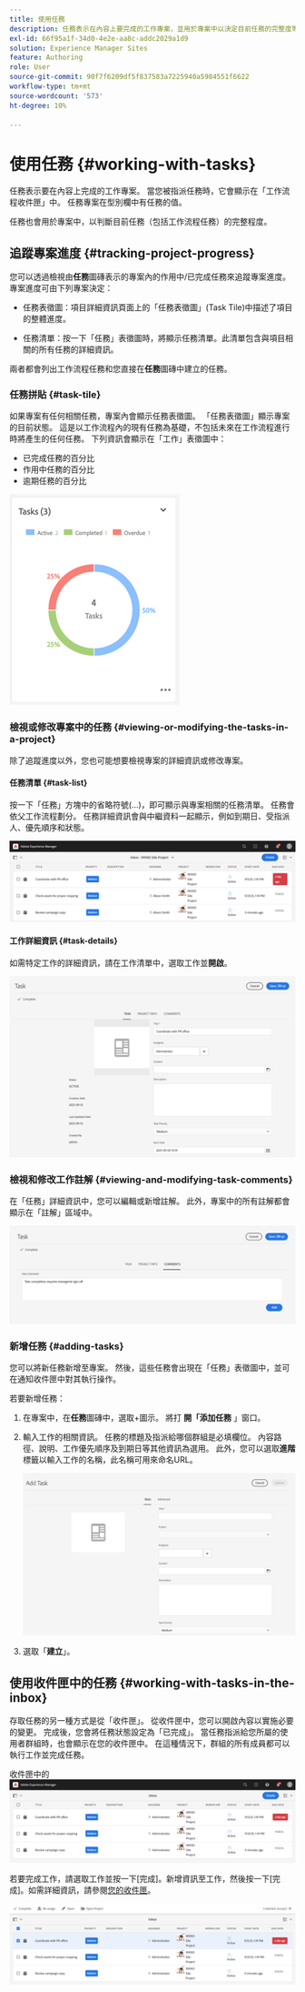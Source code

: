 ```yaml
---
title: 使用任務
description: 任務表示在內容上要完成的工作專案，並用於專案中以決定目前任務的完整度等級
exl-id: 66f95a1f-34d0-4e2e-aa8c-addc2029a1d9
solution: Experience Manager Sites
feature: Authoring
role: User
source-git-commit: 90f7f6209df5f837583a7225940a5984551f6622
workflow-type: tm+mt
source-wordcount: '573'
ht-degree: 10%

---
```


# 使用任務 {#working-with-tasks}

任務表示要在內容上完成的工作專案。 當您被指派任務時，它會顯示在「工作流程收件匣」中。 任務專案在型別欄中有任務的值。

任務也會用於專案中，以判斷目前任務（包括工作流程任務）的完整程度。

## 追蹤專案進度 {#tracking-project-progress}

您可以透過檢視由&#x200B;**任務**&#x200B;圖磚表示的專案內的作用中/已完成任務來追蹤專案進度。 專案進度可由下列專案決定：

* **&#x200B;**&#x200B;任務表徵圖：項目詳細資訊頁面上的「任務表徵圖」(Task Tile)中描述了項目的整體進度。

* **&#x200B;**&#x200B;任務清單：按一下「任務」表徵圖時，將顯示任務清單。此清單包含與項目相關的所有任務的詳細資訊。

兩者都會列出工作流程任務和您直接在&#x200B;**任務**&#x200B;圖磚中建立的任務。

### 任務拼貼 {#task-tile}

如果專案有任何相關任務，專案內會顯示任務表徵圖。 「任務表徵圖」顯示專案的目前狀態。 這是以工作流程內的現有任務為基礎，不包括未來在工作流程進行時將產生的任何任務。 下列資訊會顯示在「工作」表徵圖中：

* 已完成任務的百分比
* 作用中任務的百分比
* 逾期任務的百分比

![任務拼貼](/help/sites-cloud/authoring/assets/projects-tasks-breakdown.png)

### 檢視或修改專案中的任務 {#viewing-or-modifying-the-tasks-in-a-project}

除了追蹤進度以外，您也可能想要檢視專案的詳細資訊或修改專案。

#### 任務清單 {#task-list}

按一下「任務」方塊中的省略符號(...)，即可顯示與專案相關的任務清單。 任務會依父工作流程劃分。 任務詳細資訊會與中繼資料一起顯示，例如到期日、受指派人、優先順序和狀態。

![工作清單](/help/sites-cloud/authoring/assets/projects-task-list.png)

#### 工作詳細資訊 {#task-details}

如需特定工作的詳細資訊，請在工作清單中，選取工作並&#x200B;**開啟**。

![任務詳細資料](/help/sites-cloud/authoring/assets/projects-task-details.png)

### 檢視和修改工作註解 {#viewing-and-modifying-task-comments}

在「任務」詳細資訊中，您可以編輯或新增註解。 此外，專案中的所有註解都會顯示在「註解」區域中。

![對任務的評論](/help/sites-cloud/authoring/assets/projects-tasks-comments.png)

### 新增任務 {#adding-tasks}

您可以將新任務新增至專案。 然後，這些任務會出現在「任務」表徵圖中，並可在通知收件匣中對其執行操作。

若要新增任務：

1. 在專案中，在&#x200B;**任務**&#x200B;圖磚中，選取+圖示。 將打 **開「添加任務** 」窗口。
1. 輸入工作的相關資訊。 任務的標題及指派給哪個群組是必填欄位。 內容路徑、說明、工作優先順序及到期日等其他資訊為選用。 此外，您可以選取&#x200B;**進階**&#x200B;標籤以輸入工作的名稱，此名稱可用來命名URL。

   ![新增工作](/help/sites-cloud/authoring/assets/projects-add-task.png)

1. 選取「**建立**」。

## 使用收件匣中的任務 {#working-with-tasks-in-the-inbox}

存取任務的另一種方式是從「收件匣」。 從收件匣中，您可以開啟內容以實施必要的變更。 完成後，您會將任務狀態設定為「已完成」。 當任務指派給您所屬的使用者群組時，也會顯示在您的收件匣中。 在這種情況下，群組的所有成員都可以執行工作並完成任務。

收件匣中的![任務](/help/sites-cloud/authoring/assets/projects-task-inbox.png)

若要完成工作，請選取工作並按一下[完成]。**&#x200B;** 新增資訊至工作，然後按一下[完成]。**&#x200B;** 如需詳細資訊，請參閱[您的收件匣](/help/sites-cloud/authoring/inbox.md)。

![任務通知](/help/sites-cloud/authoring/assets/projects-task-notifications.png)
